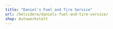 ```yaml
---
title: "Daniel's Fuel and Tire Service"
url: /belvidere/daniels-fuel-and-tire-service/
shop: Autowerkstatt
---
```

